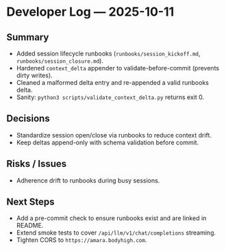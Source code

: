 # Developer Log — 2025-10-11

## Summary

- Added session lifecycle runbooks (`runbooks/session_kickoff.md`, `runbooks/session_closure.md`).
- Hardened `context_delta` appender to validate-before-commit (prevents dirty writes).
- Cleaned a malformed delta entry and re-appended a valid runbooks delta.
- Sanity: `python3 scripts/validate_context_delta.py` returns exit 0.

## Decisions

- Standardize session open/close via runbooks to reduce context drift.
- Keep deltas append-only with schema validation before commit.

## Risks / Issues

- Adherence drift to runbooks during busy sessions.

## Next Steps

- Add a pre-commit check to ensure runbooks exist and are linked in README.
- Extend smoke tests to cover `/api/llm/v1/chat/completions` streaming.
- Tighten CORS to `https://amara.bodyhigh.com`.
